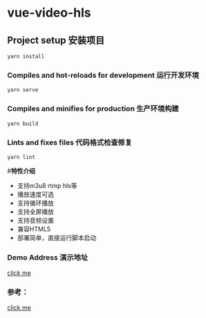 # vue-video-hls

## Project setup 安装项目
```
yarn install
```

### Compiles and hot-reloads for development 运行开发环境
```
yarn serve
```

### Compiles and minifies for production 生产环境构建
```
yarn build
```

### Lints and fixes files 代码格式检查修复
```
yarn lint
```
#**特性介绍**
* 支持m3u8 rtmp hls等
* 播放速度可选
* 支持循环播放
* 支持全屏播放
* 支持音频设置
* 兼容HTML5
* 部署简单，直接运行脚本启动

### Demo Address 演示地址
[click me](http://videoDemo.vantastic.top)

### 参考：
[click me](https://gitee.com/qin_qing_festival/vue-video-hls?_from=gitee_search)
